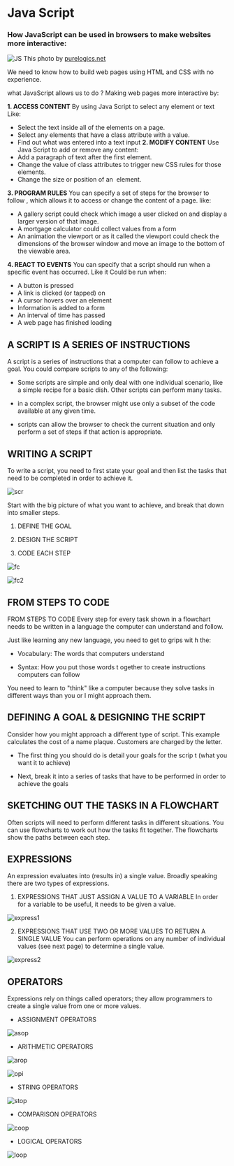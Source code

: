# Java Script

### How JavaScript can be used in  browsers to make websites more interactive:

![JS](https://www.purelogics.net/blog/wp-content/uploads/2019/01/javascript.png)
This photo by [purelogics.net](https://www.purelogics.net/blog/)

We need to know how to build web pages using HTML and CSS with no experience.

what JavaScript allows us to do ?
Making web pages more interactive by:

**1. ACCESS CONTENT**
By using Java Script to select any element or text  Like:

- Select the text inside all of the <hl> elements on a page.
- Select any elements that have a class attribute with a value.
- Find out what was entered into a text input
**2. MODIFY CONTENT**
Use Java Script to add or remove any content:
- Add a paragraph of text after the first <hl> element.
- Change the value of class attributes to trigger new CSS rules for those elements.
- Change the size or position of an <img> element.

**3. PROGRAM RULES**
You can specify a set of steps for the browser to follow , which allows it to access or change the content of a page. like:

- A gallery script could check which image a user clicked on and display a larger version of that image.
- A mortgage calculator could collect values from a form
- An animation the viewport or as it called the viewport could check the dimensions of the browser window and move an image to the bottom of the viewable area.

**4. REACT TO EVENTS**
You can specify that a script should run when a specific event has occurred.
Like it Could be run when:

- A button is pressed
- A link is clicked (or tapped) on
- A cursor hovers over an element
- Information is added to a form
- An interval of time has passed
- A web page has finished loading

## A SCRIPT IS A SERIES OF INSTRUCTIONS

A script is  a series of instructions that a computer can follow to achieve a goal. You could compare scripts to any of the following:

- Some scripts are simple and only deal with one individual scenario, like a simple recipe for a basic dish. Other scripts can perform many tasks.

- in a complex script, the browser might use only a subset of the code available at any given time.

- scripts can allow the browser to check the current situation and only perform a set of steps if that action is appropriate.

## WRITING A SCRIPT

To write a script, you need to first state your goal and then list the tasks that need to be completed in order to achieve it.

![scr](Read04/script.jpg)

Start with the big picture of what you want to achieve, and break that down into smaller steps.

1. DEFINE THE GOAL

2. DESIGN THE SCRIPT

3. CODE EACH STEP

![fc](Read04/flowchart.jpg)

![fc2](Read04/flowchart2.jpg)

## FROM STEPS TO CODE

FROM STEPS TO CODE Every step for every task shown in a flowchart needs to be written in a language the computer can understand and follow.

Just like learning any new language, you need to get to grips wit h the:

- Vocabulary: The words that computers understand

- Syntax: How you put those words t ogether to create instructions computers can follow

You need to learn to "think" like a computer because they solve tasks in different ways than you or I might approach them.

## DEFINING A GOAL & DESIGNING THE SCRIPT

Consider how you might approach a different type of script. This example calculates the cost of a name plaque. Customers are charged by the letter.

- The first thing you should do is detail your goals for the scrip t (what you want it to achieve)

- Next, break it into a series of tasks that have to be performed in order to achieve the goals

## SKETCHING OUT THE TASKS IN A FLOWCHART

Often scripts will need to perform different tasks in different situations. You can use flowcharts to work out how the tasks fit together. The flowcharts show the paths between each step.

## EXPRESSIONS

An expression evaluates into (results in) a single value. Broadly speaking there are two types of expressions.

1. EXPRESSIONS THAT JUST ASSIGN A VALUE TO A VARIABLE In order for a variable to be useful, it needs to be given a value.

![express1](Read04/express1.jpg)

2. EXPRESSIONS THAT USE TWO OR MORE VALUES TO RETURN A SINGLE VALUE You can perform operations on any number of individual values (see next page) to determine a single value.

![express2](Read04/express2.jpg)

## OPERATORS

Expressions rely on things called operators; they allow programmers to create a single value from one or more values.

- ASSIGNMENT OPERATORS

![asop](Read04/asop.jpg)

- ARITHMETIC OPERATORS

![arop](Read04/arop.jpg)

![opi](Read/opi.jpg)

- STRING OPERATORS

![stop](Read04/stop.jpg)

- COMPARISON OPERATORS

![coop](Read04/coop.jpg)

- LOGICAL OPERATORS

![loop](Read04/loop.jpg)